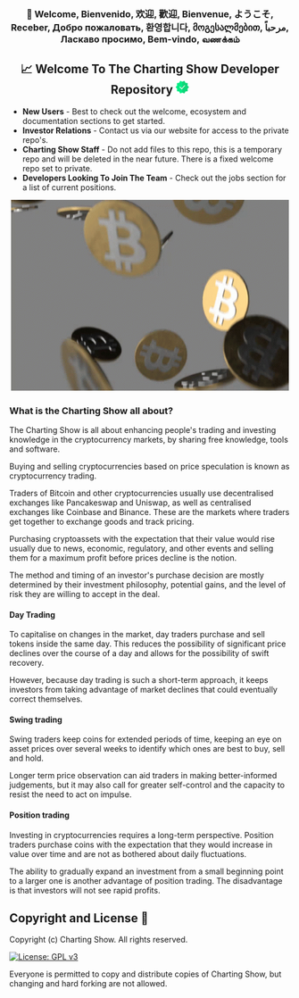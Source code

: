 <h3 align="center">👋 Welcome, Bienvenido, 欢迎, 歡迎, Bienvenue, ようこそ, Receber, Добро пожаловать, 환영합니다, მოგესალმებით, مرحباً, Ласкаво просимо, Bem-vindo, வணக்கம்</h2>

<h2 align="center">📈 Welcome To The Charting Show Developer Repository <img src="/assets/images/check.png" height="24" alt="Charting Show" /></h1>

* **New Users** - Best to check out the welcome, ecosystem and documentation sections to get started.
* **Investor Relations** - Contact us via our website for access to the private repo's.
* **Charting Show Staff** - Do not add files to this repo, this is a temporary repo and will be deleted in the near future. There is a fixed welcome repo set to private.
* **Developers Looking To Join The Team** - Check out the jobs section for a list of current positions.

<p align="center"><img src="https://github.com/chartingshow/.github/blob/master/assets/images/bitcoin-crypto.gif"></p>

<h3>What is the Charting Show all about?</h3>

<p>The Charting Show is all about enhancing people's trading and investing knowledge in the cryptocurrency markets, by sharing free knowledge, tools and software.</p>

<p>Buying and selling cryptocurrencies based on price speculation is known as cryptocurrency trading.</p>

<p>Traders of Bitcoin and other cryptocurrencies usually use decentralised exchanges like Pancakeswap and Uniswap, as well as centralised exchanges like Coinbase and Binance. These are the markets where traders get together to exchange goods and track pricing.</p>

<p>Purchasing cryptoassets with the expectation that their value would rise usually due to news, economic, regulatory, and other events and selling them for a maximum profit before prices decline is the notion.</p>

<p>The method and timing of an investor's purchase decision are mostly determined by their investment philosophy, potential gains, and the level of risk they are willing to accept in the deal.</p>

<h4>Day Trading</h4>

<p>To capitalise on changes in the market, day traders purchase and sell tokens inside the same day. This reduces the possibility of significant price declines over the course of a day and allows for the possibility of swift recovery.</p>

<p>However, because day trading is such a short-term approach, it keeps investors from taking advantage of market declines that could eventually correct themselves.</p>

<h4>Swing trading</h4>

<p>Swing traders keep coins for extended periods of time, keeping an eye on asset prices over several weeks to identify which ones are best to buy, sell and hold. </p>

<p>Longer term price observation can aid traders in making better-informed judgements, but it may also call for greater self-control and the capacity to resist the need to act on impulse.</p>

<h4>Position trading</h4>

<p>Investing in cryptocurrencies requires a long-term perspective. Position traders purchase coins with the expectation that they would increase in value over time and are not as bothered about daily fluctuations.</p>

<p>The ability to gradually expand an investment from a small beginning point to a larger one is another advantage of position trading. The disadvantage is that investors will not see rapid profits.</p>

## Copyright and License 📄

Copyright (c) Charting Show. All rights reserved.

[![License: GPL v3](https://img.shields.io/badge/License-GPLv3-blue.svg)](https://www.gnu.org/licenses/gpl-3.0)

Everyone is permitted to copy and distribute copies of Charting Show, but changing and hard forking are not allowed.
